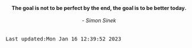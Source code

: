 
<div align="center"><b><span>The goal is not to be perfect by the end, the goal is to be better today.</span></b><br><br><i> - Simon Sinek</i></div>
<br><br><kbd>Last updated:Mon Jan 16 12:39:52 2023</kbd>